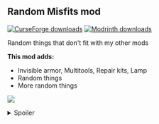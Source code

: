 <h2><strong>Random Misfits mod</strong></h2>
<p><a href="https://www.curseforge.com/minecraft/mc-mods/random-misfits"><img src="https://cf.way2muchnoise.eu/full_1057489_downloads.svg?badge_style=flat" alt="CurseForge downloads" /></a> <a href="https://modrinth.com/mod/random-misfits"><img src="https://img.shields.io/badge/dynamic/json?color=2d2d2d&amp;colorA=17b85a&amp;style=flat-square&amp;label=&amp;suffix= downloads&amp;query=downloads&amp;url=https://api.modrinth.com/v2/project/sdjh3tKn&amp;logo=modrinth&amp;logoColor=2d2d2d" alt="Modrinth downloads" /></a></p>

Random things that don't fit with my other mods

<strong>This mod adds:</strong>

- Invisible armor, Multitools, Repair kits, Lamp
- Random things
- More random things

<img src="https://cdn.modrinth.com/data/sdjh3tKn/images/e0a51c70c4522747de6ef739dffe18e2b38c2f89.png"><br>

<details>
  <summary>Spoiler</summary>

<img src="https://cdn.modrinth.com/data/sdjh3tKn/images/b5a68102f7d9113a78099716e70c282ef04374c8.png" width="500">

</details>